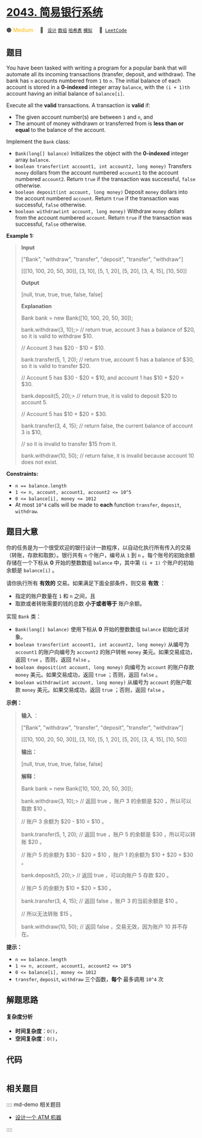 # [2043. 简易银行系统](https://leetcode.com/problems/simple-bank-system)

🟠 <font color=#ffb800>Medium</font>&emsp; 🔖&ensp; [`设计`](/leetcode/outline/tag/design.md) [`数组`](/leetcode/outline/tag/array.md) [`哈希表`](/leetcode/outline/tag/hash-table.md) [`模拟`](/leetcode/outline/tag/simulation.md)&emsp; 🔗&ensp;[`LeetCode`](https://leetcode.com/problems/simple-bank-system)


## 题目

You have been tasked with writing a program for a popular bank that will
automate all its incoming transactions (transfer, deposit, and withdraw). The
bank has `n` accounts numbered from `1` to `n`. The initial balance of each
account is stored in a **0-indexed** integer array `balance`, with the `(i +
1)th` account having an initial balance of `balance[i]`.

Execute all the **valid** transactions. A transaction is **valid** if:

  * The given account number(s) are between `1` and `n`, and
  * The amount of money withdrawn or transferred from is **less than or equal** to the balance of the account.

Implement the `Bank` class:

  * `Bank(long[] balance)` Initializes the object with the **0-indexed** integer array `balance`.
  * `boolean transfer(int account1, int account2, long money)` Transfers `money` dollars from the account numbered `account1` to the account numbered `account2`. Return `true` if the transaction was successful, `false` otherwise.
  * `boolean deposit(int account, long money)` Deposit `money` dollars into the account numbered `account`. Return `true` if the transaction was successful, `false` otherwise.
  * `boolean withdraw(int account, long money)` Withdraw `money` dollars from the account numbered `account`. Return `true` if the transaction was successful, `false` otherwise.



**Example 1:**

> 
> 
> 
> 
> 
> **Input**
> 
> ["Bank", "withdraw", "transfer", "deposit", "transfer", "withdraw"]
> 
> [[[10, 100, 20, 50, 30]], [3, 10], [5, 1, 20], [5, 20], [3, 4, 15], [10, 50]]
> 
> **Output**
> 
> [null, true, true, true, false, false]
> 
> 
> 
> **Explanation**
> 
> Bank bank = new Bank([10, 100, 20, 50, 30]);
> 
> bank.withdraw(3, 10);> 
> // return true, account 3 has a balance of $20, so it is valid to withdraw $10.
> 
> > 
> > 
> > 
> > 
> > 
> > 
>  // Account 3 has $20 - $10 = $10.
> 
> bank.transfer(5, 1, 20); // return true, account 5 has a balance of $30, so it is valid to transfer $20.
> 
> > 
> > 
> > 
> > 
> > 
> > 
>  // Account 5 has $30 - $20 = $10, and account 1 has $10 + $20 = $30.
> 
> bank.deposit(5, 20);> 
>  // return true, it is valid to deposit $20 to account 5.
> 
> > 
> > 
> > 
> > 
> > 
> > 
>  // Account 5 has $10 + $20 = $30.
> 
> bank.transfer(3, 4, 15); // return false, the current balance of account 3 is $10,
> 
> > 
> > 
> > 
> > 
> > 
> > 
>  // so it is invalid to transfer $15 from it.
> 
> bank.withdraw(10, 50);   // return false, it is invalid because account 10 does not exist.

**Constraints:**

  * `n == balance.length`
  * `1 <= n, account, account1, account2 <= 10^5`
  * `0 <= balance[i], money <= 1012`
  * At most `10^4` calls will be made to **each** function `transfer`, `deposit`, `withdraw`.


## 题目大意

你的任务是为一个很受欢迎的银行设计一款程序，以自动化执行所有传入的交易（转账，存款和取款）。银行共有 `n` 个账户，编号从 `1` 到 `n`
。每个账号的初始余额存储在一个下标从 **0** 开始的整数数组 `balance` 中，其中第 `(i + 1)` 个账户的初始余额是
`balance[i]` 。

请你执行所有 **有效的** 交易。如果满足下面全部条件，则交易 **有效** ：

  * 指定的账户数量在 `1` 和 `n` 之间，且
  * 取款或者转账需要的钱的总数 **小于或者等于** 账户余额。

实现 `Bank` 类：

  * `Bank(long[] balance)` 使用下标从 **0** 开始的整数数组 `balance` 初始化该对象。
  * `boolean transfer(int account1, int account2, long money)` 从编号为 `account1` 的账户向编号为 `account2` 的账户转帐 `money` 美元。如果交易成功，返回 `true` ，否则，返回 `false` 。
  * `boolean deposit(int account, long money)` 向编号为 `account` 的账户存款 `money` 美元。如果交易成功，返回 `true` ；否则，返回 `false` 。
  * `boolean withdraw(int account, long money)` 从编号为 `account` 的账户取款 `money` 美元。如果交易成功，返回 `true` ；否则，返回 `false` 。



**示例：**

> 
> 
> 
> 
> 
> **输入** ：
> 
> ["Bank", "withdraw", "transfer", "deposit", "transfer", "withdraw"]
> 
> [[[10, 100, 20, 50, 30]], [3, 10], [5, 1, 20], [5, 20], [3, 4, 15], [10, 50]]
> 
> **输出：**
> 
> [null, true, true, true, false, false]
> 
> 
> 
> **解释：**
> 
> Bank bank = new Bank([10, 100, 20, 50, 30]);
> 
> bank.withdraw(3, 10);> 
> // 返回 true ，账户 3 的余额是 $20 ，所以可以取款 $10 。
> 
> > 
> > 
> > 
> > 
> > 
> > 
>  // 账户 3 余额为 $20 - $10 = $10 。
> 
> bank.transfer(5, 1, 20); // 返回 true ，账户 5 的余额是 $30 ，所以可以转账 $20 。
> 
> > 
> > 
> > 
> > 
> > 
> > 
>  // 账户 5 的余额为 $30 - $20 = $10 ，账户 1 的余额为 $10 + $20 = $30 。
> 
> bank.deposit(5, 20);> 
>  // 返回 true ，可以向账户 5 存款 $20 。
> 
> > 
> > 
> > 
> > 
> > 
> > 
>  // 账户 5 的余额为 $10 + $20 = $30 。
> 
> bank.transfer(3, 4, 15); // 返回 false ，账户 3 的当前余额是 $10 。
> 
> > 
> > 
> > 
> > 
> > 
> > 
>  // 所以无法转账 $15 。
> 
> bank.withdraw(10, 50);   // 返回 false ，交易无效，因为账户 10 并不存在。
> 
> 



**提示：**

  * `n == balance.length`
  * `1 <= n, account, account1, account2 <= 10^5`
  * `0 <= balance[i], money <= 1012`
  * `transfer`, `deposit`, `withdraw` 三个函数，**每个** 最多调用 `10^4` 次


## 解题思路

#### 复杂度分析

- **时间复杂度**：`O()`，
- **空间复杂度**：`O()`，

## 代码

```javascript

```

## 相关题目

:::: md-demo 相关题目
- [设计一个 ATM 机器](https://leetcode.com/problems/design-an-atm-machine)

::::
